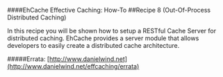 ####EhCache Effective Caching: How-To
##Recipe 8 (Out-Of-Process Distributed Caching)

In this recipe you will be shown how to setup a RESTful Cache Server for distributed caching. EhCache provides a server module that allows developers to easily create a distributed cache architecture. 

#####Errata: [http://www.danielwind.net](http://www.danielwind.net/effcaching/errata)
